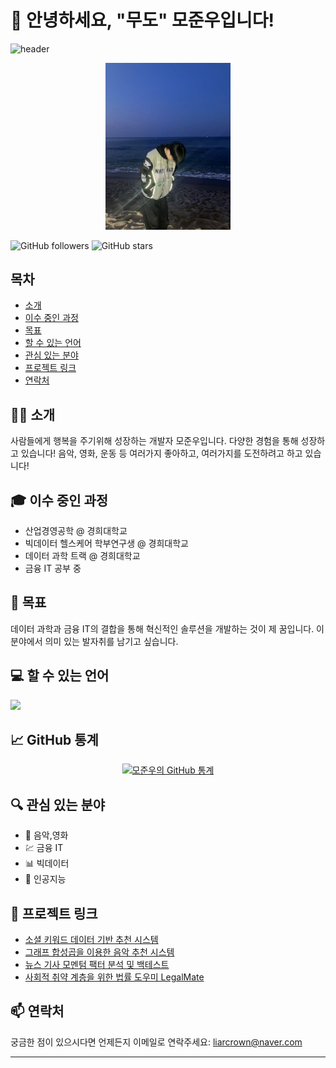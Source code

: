 # 👋 안녕하세요, "무도" 모준우입니다!

![header](https://capsule-render.vercel.app/api?type=slice&color=gradient&height=200&section=header&text=This%20is%20My%20GitHub&fontSize=40&rotate=13&fontAlignY=25&desc=My%20Name%20is%20Joonwoo&descAlignY=45&animation=blinking)


<p align="center">
  <img src="https://github.com/ijustwannabeme/ijustwannabeme/blob/main/KakaoTalk_20240324_141828030.jpg?raw=true" alt="프로필 사진" width="200"/>
</p>


![GitHub followers](https://img.shields.io/github/followers/ijustwannabeme?style=social)
![GitHub stars](https://img.shields.io/github/stars/ijustwannabeme/yourrepository?style=social)

## 목차
- [소개](#소개)
- [이수 중인 과정](#이수-중인-과정)
- [목표](#목표)
- [할 수 있는 언어](#할-수-있는-언어)
- [관심 있는 분야](#관심-있는-분야)
- [프로젝트 링크](#프로젝트-링크)
- [연락처](#연락처)

## 🙋‍♂️ <a name="소개"></a>소개
사람들에게 행복을 주기위해 성장하는 개발자 모준우입니다. 다양한 경험을 통해 성장하고 있습니다!
음악, 영화, 운동 등 여러가지 좋아하고, 여러가지를 도전하려고 하고 있습니다!

## 🎓 <a name="이수-중인-과정"></a>이수 중인 과정
- 산업경영공학 @ 경희대학교
- 빅데이터 헬스케어 학부연구생 @ 경희대학교
- 데이터 과학 트랙 @ 경희대학교
- 금융 IT 공부 중

## 🎯 <a name="목표"></a>목표
데이터 과학과 금융 IT의 결합을 통해 혁신적인 솔루션을 개발하는 것이 제 꿈입니다. 이 분야에서 의미 있는 발자취를 남기고 싶습니다.

## 💻 <a name="할-수-있는-언어"></a>할 수 있는 언어
<img src="https://skillicons.dev/icons?i=html,css,python,cpp,java,docker,flutter,sql" />

## 📈 GitHub 통계

<p align="center">
  <a href="https://github.com/ijustwannabeme">
    <img src="https://github-readme-stats.vercel.app/api?username=ijustwannabeme&show_icons=true&theme=radical" alt="모준우의 GitHub 통계" />
  </a>
</p>


## 🔍 <a name="관심-있는-분야"></a>관심 있는 분야
- 🎵 음악,영화
- 💹 금융 IT
- 📊 빅데이터
- 🤖 인공지능

## 📁 <a name="프로젝트-링크"></a>프로젝트 링크
- [소셜 키워드 데이터 기반 추천 시스템](https://github.com/ijustwannabeme/DataAnalysisCapstoneDesign)
- [그래프 합성곱을 이용한 음악 추천 시스템](https://github.com/ijustwannabeme/GCN_spotify)
- [뉴스 기사 모멘텀 팩터 분석 및 백테스트](https://github.com/ijustwannabeme/FDA_newsFactor)
- [사회적 취약 계층을 위한 법률 도우미 LegalMate](https://github.com/ijustwannabeme/LawMate)

## 📫 <a name="연락처"></a>연락처
궁금한 점이 있으시다면 언제든지 이메일로 연락주세요: [liarcrown@naver.com](mailto:liarcrown@naver.com)

----
